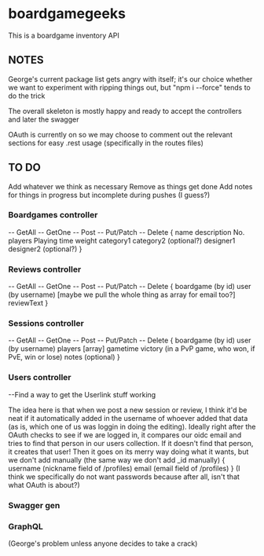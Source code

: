# boardgamegeeks
This is a boardgame inventory API

## NOTES
George's current package list gets angry with itself; it's our choice whether we want to experiment with ripping things out, but "npm i --force" tends to do the trick

The overall skeleton is mostly happy and ready to accept the controllers and later the swagger

OAuth is currently on so we may choose to comment out the relevant sections for easy .rest usage (specifically in the routes files)


## TO DO
Add whatever we think as necessary
Remove as things get done
Add notes for things in progress but incomplete during pushes (I guess?)

### Boardgames controller

-- GetAll
-- GetOne
-- Post
-- Put/Patch
-- Delete
{
  name
  description
  No. players
  Playing time
  weight
  category1
  category2 (optional?)
  designer1
  designer2 (optional?)
}

### Reviews controller

-- GetAll
-- GetOne
-- Post
-- Put/Patch
-- Delete
{
  boardgame (by id)
  user (by username) [maybe we pull the whole thing as array for email too?]
  reviewText
}

### Sessions controller

-- GetAll
-- GetOne
-- Post
-- Put/Patch
-- Delete
{
  boardgame (by id)
  user (by username)
  players [array]
  gametime
  victory (in a PvP game, who won, if PvE, win or lose)
  notes (optional)
}

### Users controller

--Find a way to get the Userlink stuff working

  The idea here is that when we post a new session or review, I think it'd be neat if it automatically added in the username of whoever added that data (as is, which one of us was loggin in doing the editing).
  Ideally right after the OAuth checks to see if we are logged in, it compares our oidc email and tries to find that person in our users collection. If it doesn't find that person, it creates that user!
  Then it goes on its merry way doing what it wants, but we don't add manually (the same way we don't add _id manually)
{
  username (nickname field of /profiles)
  email (email field of /profiles)
}
(I think we specifically do not want passwords because after all, isn't that what OAuth is about?)


### Swagger gen

### GraphQL
(George's problem unless anyone decides to take a crack)